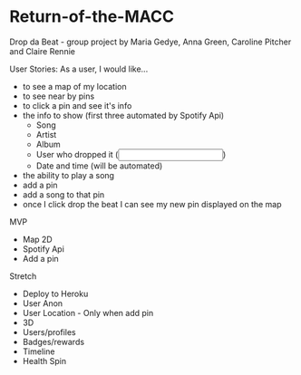 # Return-of-the-MACC
Drop da Beat - 
group project by Maria Gedye, Anna Green, Caroline Pitcher and Claire Rennie

User Stories:
As a user, I would like...
- to see a map of my location
- to see near by pins
- to click a pin and see it's info
- the info to show (first three automated by Spotify Api)
  - Song
  - Artist
  - Album 
   - User who dropped it (<input/>)
   - Date and time (will be automated)
- the ability to play a song
- add a pin
- add a song to that pin
- once I click drop the beat I can see my new pin displayed on the map


MVP
- Map 2D
- Spotify Api
- Add a pin


Stretch
- Deploy to Heroku
- User Anon
- User Location - Only when add pin
- 3D
- Users/profiles
- Badges/rewards
- Timeline
- Health Spin
